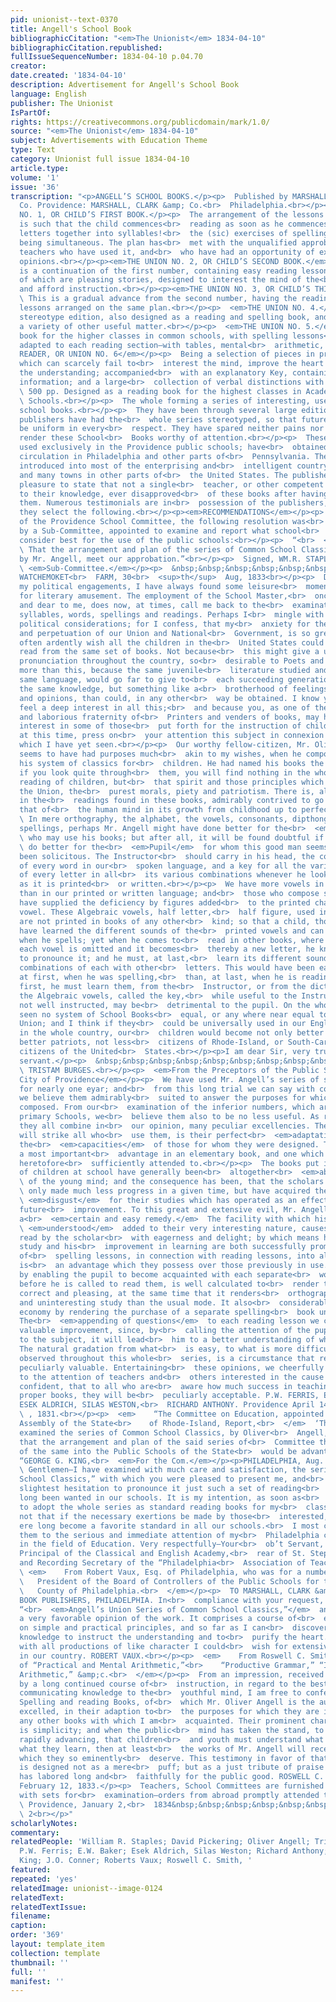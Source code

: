 ```yaml
---
pid: unionist--text-0370
title: Angell's School Book
bibliographicCitation: "<em>The Unionist</em> 1834-04-10"
bibliographicCitation.republished: 
fullIssueSequenceNumber: 1834-04-10 p.04.70
creator: 
date.created: '1834-04-10'
description: Advertisement for Angell's School Book
language: English
publisher: The Unionist
IsPartOf: 
rights: https://creativecommons.org/publicdomain/mark/1.0/
source: "<em>The Unionist</em> 1834-04-10"
subject: Advertisements with Education Theme
type: Text
category: Unionist full issue 1834-04-10
article.type: 
volume: '1'
issue: '36'
transcription: "<p>ANGELL’S SCHOOL BOOKS.</p><p>  Published by MARSHALL, BROWN, &amp;
  Co. Providence: MARSHALL, CLARK &amp; Co.<br>  Philadelphia.<br></p><p>THE UNION
  NO. 1, OR CHILD’S FIRST BOOK.</p><p>  The arrangement of the lessons in this book
  is such that the child commences<br>  reading as soon as he commences putting the
  letters together into syllables!<br>  the (sic) exercises of spelling and reading
  being simultaneous. The plan has<br>  met with the unqualified approbation of those
  teachers who have used it, and<br>  who have had an opportunity of expressing their
  opinions.<br></p><p><em>THE UNION NO. 2, OR CHILD’S SECOND BOOK.</em></p><p>  This
  is a continuation of the first number, containing easy reading lessons,<br>  most
  of which are pleasing stories, designed to interest the mind of the<br>  learner
  and afford instruction.<br></p><p><em>THE UNION NO. 3, OR CHILD’S THIRD BOOK</em></p><p>
  \ This is a gradual advance from the second number, having the reading and<br>  spelling
  lessons arranged on the same plan.<br></p><p>  <em>THE UNION NO. 4.</em>  A neat
  stereotype edition, also designed as a reading and spelling book, and<br>  containing
  a variety of other useful matter.<br></p><p>  <em>THE UNION NO. 5.</em>  A reading
  book for the higher classes in common schools, with spelling lessons<br>  and definitions
  adapted to each reading section—with tables, mental<br>  arithmetic, &amp;c.<br></p><p><em>SELECT
  READER, OR UNION NO. 6</em></p><p>  Being a selection of pieces in prose and verse,
  which can scarcely fail to<br>  interest the mind, improve the heart and inform
  the understanding; accompanied<br>  with an explanatory Key, containing much useful
  information; and a large<br>  collection of verbal distinctions with illustrations.<br></p><p>
  \ 500 pp. Designed as a reading book for the highest classes in Academies and<br>
  \ Schools.<br></p><p>  The whole forming a series of interesting, useful and economical
  school books.<br></p><p>  They have been through several large editions, and the
  publishers have had the<br>  whole series stereotyped, so that future editions will
  be uniform in every<br>  respect. They have spared neither pains nor expense to
  render these School<br>  Books worthy of attention.<br></p><p>  These books are
  used exclusively in the Providence public schools; have<br>  obtained an extensive
  circulation in Philadelphia and other parts of<br>  Pennsylvania. They have been
  introduced into most of the enterprising and<br>  intelligent country towns in Rhode-Island,
  and many towns in other parts of<br>  the United States. The publishers have the
  pleasure to state that not a single<br>  teacher, or other competent person has,
  to their knowledge, ever disapproved<br>  of these books after having fairly examined
  them. Numerous testimonials are in<br>  possession of the publishers, from which
  they select the following.<br></p><p><em>RECOMMENDATIONS</em></p><p>  At a meeting
  of the Providence School Committee, the following resolution was<br>  introduced
  by a Sub-Committee, appointed to examine and report what school<br>  books they
  consider best for the use of the public schools:<br></p><p>  “<br>  <em>Resolved,</em>
  \ That the arrangement and plan of the series of Common School Classics,<br>  compiled
  by Mr. Angell, meet our approbation.”<br></p><p>  Signed, WM.R. STAPLES, DAVID PICKERING,<br>
  \ <em>Sub-Committee.</em></p><p>  &nbsp;&nbsp;&nbsp;&nbsp;&nbsp;&nbsp;&nbsp;&nbsp;&nbsp;&nbsp;&nbsp;
  WATCHEMOKET<br>  FARM, 30<br>  <sup>th</sup>  Aug, 1833<br></p><p>  Dear Sir:—Among
  my political engagements, I have always found some leisure<br>  moments left me
  for literary amusement. The employment of the School Master,<br>  once so useful
  and dear to me, does now, at times, call me back to the<br>  examination of letters,
  syllables, words, spellings and readings. Perhaps I<br>  mingle with all these some
  political considerations; for I confess, that my<br>  anxiety for the preservation
  and perpetuation of our Union and National<br>  Government, is so great, that I
  often ardently wish all the children in the<br>  United States could be taught to
  read from the same set of books. Not because<br>  this might give a uniformity of
  pronunciation throughout the country, so<br>  desirable to Poets and Orators; but
  more than this, because the same juvenile<br>  literature studied and read, in the
  same language, would go far to give to<br>  each succeeding generation not only
  the same knowledge, but something like a<br>  brotherhood of feelings, sentiments,
  and opinions, than could, in any other<br>  way be obtained. I know you as a citizen,
  feel a deep interest in all this;<br>  and because you, as one of the highly useful
  and laborious fraternity of<br>  Printers and venders of books, may have a peculiar
  interest in some of those<br>  put forth for the instruction of children, I shall,
  at this time, press on<br>  your attention this subject in connexion with the best
  which I have yet seen.<br></p><p>  Our worthy fellow-citizen, Mr. Oliver Angell,
  seems to have had purposes much<br>  akin to my wishes, when he composed and published
  his system of classics for<br>  children. He had named his books the “Union;” and
  if you look quite through<br>  them, you will find nothing in the whole, for the
  reading of children, but<br>  that spirit and those principles which alone can preserve
  the Union, the<br>  purest morals, piety and patriotism. There is, also, a progression
  in the<br>  readings found in these books, admirably contrived to go along with
  that of<br>  the human mind in its growth from childhood up to perfect maturity.<br></p><p>
  \ In mere orthography, the alphabet, the vowels, consonants, dipthongs,<br>  syllables,
  spellings, perhaps Mr. Angell might have done better for the<br>  <em>Instructor</em>
  \ who may use his books; but after all, it will be found doubtful if any one can<br>
  \ do better for the<br>  <em>Pupil</em>  for whom this good man seems alone to have
  been solicitous. The Instructor<br>  should carry in his head, the correct pronunciation
  of every word in our<br>  spoken language, and a key for all the various sounds
  of every letter in all<br>  its various combinations whenever he looks at that language
  as it is printed<br>  or written.<br></p><p>  We have more vowels in our spoken
  than in our printed or written language; and<br>  those who compose spelling books
  have supplied the deficiency by figures added<br>  to the printed character of each
  vowel. These Algebraic vowels, half letter,<br>  half figure, used in spelling books,
  are not printed in books of any other<br>  kind; so that a child, though he may
  have learned the different sounds of the<br>  printed vowels and can pronounce them
  when he spells; yet when he comes to<br>  read in other books, where one half of
  each vowel is omitted and it becomes<br>  thereby a new letter, he knows not how
  to pronounce it; and he must, at last,<br>  learn its different sounds in the different
  combinations of each with other<br>  letters. This would have been easier done,
  at first, when he was spelling,<br>  than, at last, when he is reading. Last or
  first, he must learn them, from the<br>  Instructor, or from the dictionary; and
  the Algebraic vowels, called the key,<br>  while useful to the Instructors themselves
  not well instructed, may be<br>  detrimental to the pupil. On the whole, I have
  seen no system of School Books<br>  equal, or any where near equal to Mr. Angell’s
  Union; and I think if they<br>  could be universally used in our English Schools
  in the whole country, our<br>  children would become not only better scholars, but
  better patriots, not less<br>  citizens of Rhode-Island, or South-Carolina and more
  citizens of the United<br>  States.<br></p><p>I am dear Sir, very truly, your obedient
  servant.</p><p>  &nbsp;&nbsp;&nbsp;&nbsp;&nbsp;&nbsp;&nbsp;&nbsp;&nbsp;&nbsp;&nbsp;&nbsp;&nbsp;&nbsp;&nbsp;&nbsp;&nbsp;&nbsp;&nbsp;&nbsp;&nbsp;&nbsp;&nbsp;&nbsp;&nbsp;&nbsp;&nbsp;&nbsp;&nbsp;&nbsp;&nbsp;&nbsp;&nbsp;&nbsp;&nbsp;<br>
  \ TRISTAM BURGES.<br></p><p>  <em>From the Preceptors of the Public Schools in the
  City of Providence</em></p><p>  We have used Mr. Angell’s series of school books,
  for nearly one eyar; and<br>  from this long trial we can say with confidence that
  we believe them admirably<br>  suited to answer the purposes for which they were
  composed. From our<br>  examination of the inferior numbers, which are used in the
  primary Schools, we<br>  believe them also to be no less useful. As reading books,
  they all combine in<br>  our opinion, many peculiar excellencies. The first, which
  will strike all who<br>  use them, is their perfect<br>  <em>adaptation</em>  to
  the<br>  <em>capacities</em>  of those for whom they were designed. This, we consider
  a most important<br>  advantage in an elementary book, and one which has not been
  heretofore<br>  sufficiently attended to.<br></p><p>  The books put into the hands
  of children at school have generally been<br>  altogether<br>  <em>above the understanding</em>
  \ of the young mind; and the consequence has been, that the scholars have noy<br>
  \ only made much less progress in a given time, but have acquired the lasting<br>
  \ <em>disgust</em>  for their studies which has operated as an effectual bar to
  future<br>  improvement. To this great and extensive evil, Mr. Angell’s books afford
  a<br>  <em>certain and easy remedy.</em>  The facility with which his lessons are<br>
  \ <em>understood</em>  added to their very interesting nature, causes them to be
  read by the scholar<br>  with eagerness and delight; by which means his love of
  study and his<br>  improvement in learning are both successfully promoted. The introduction
  of<br>  spelling lessons, in connection with reading lessons, into all the books,
  is<br>  an advantage which they possess over those previously in use. This<br>  arrangement,
  by enabling the pupil to become acquainted with each separate<br>  word, immediately
  before he is called to read them, is well calculated to<br>  render that exercise
  correct and pleasing, at the same time that it renders<br>  orthography a less dry
  and uninteresting study than the usual mode. It also<br>  considerably promotes
  economy by rendering the purchase of a separate spelling<br>  book unnecessary.
  The<br>  <em>appending of questions</em>  to each reading lesson we consider a very
  valuable improvement, since, by<br>  calling the attention of the pupil more closely
  to the subject, it will lead<br>  him to a better understanding of what is read.
  The natural gradation from what<br>  is easy, to what is more difficult, which is
  observed throughout this whole<br>  series, is a circumstance that renders them
  peculiarly valuable. Entertaining<br>  these opinions, we cheerfully recommend them
  to the attention of teachers and<br>  others interested in the cause of education;
  confident, that to all who are<br>  aware how much success in teaching depends upon
  proper books, they will be<br>  peculiarly acceptable. P.W. FERRIS, E.W. BAKER,
  ESEK ALDRICH, SILAS WESTON,<br>  RICHARD ANTHONY. Providence April 14<br>  <sup>th</sup>
  \ , 1831.<br></p><p>  <em>    “The Committee on Education, appointed by the General
  Assembly of the State<br>    of Rhode-Island, Report,<br>  </em>  ‘That they have
  examined the series of Common School Classics, by Oliver<br>  Angell, A.M., and
  that the arrangement and plan of the said series of<br>  Committee the introduction
  of the same into the Public Schools of the State<br>  would be advantageous. Signed,
  “GEORGE G. KING,<br>  <em>For the Com.</em></p><p>PHILADELPHIA, Aug. 28. 1833.</p><p>
  \ Gentlemen—I have examined with much care and satisfaction, the series of<br>  “Angell’s
  School Classics,” with which you were pleased to present me, and<br>  have not the
  slightest hesitation to pronounce it just such a set of reading<br>  books as has
  long been wanted in our schools. It is my intention, as soon as<br>  practicable,
  to adopt the whole series as standard reading books for my<br>  classes, and I doubt
  not that if the necessary exertions be made by those<br>  interested, they will
  ere long become a favorite standard in all our schools.<br>  I most cheerfully recommend
  them to the serious and immediate attention of my<br>  Philadelphia co-laborers
  in the field of Education. Very respectfully—Your<br>  ob’t Servant, J. O’CONNER.
  Principal of the Classical and English Academy,<br>  rear of St. Stephen’s Church,
  and Recording Secretary of the “Philadelphia<br>  Association of Teachers.”<br></p><p>
  \ <em>    From Robert Vaux, Esq. of Philadelphia, who was for a number of years<br>
  \   President of the Board of Controllers of the Public Schools for the City and<br>
  \   County of Philadelphia.<br>  </em></p><p>  TO MARSHALL, CLARK &amp; CO. SCHOOL
  BOOK PUBLISHERS, PHILADELPHIA. In<br>  compliance with your request, I have examined
  “<br>  <em>Angell’s Union Series of Common School Classics,”</em>  and entertain
  a very favorable opinion of the work. It comprises a course of<br>  elementary lessons
  on simple and practical principles, and so far as I can<br>  discover, imparts throughout,
  knowledge to instruct the understanding and to<br>  purify the heart. In common
  with all productions of like character I could<br>  wish for extensive circulation
  in our country. ROBERT VAUX.<br></p><p>  <em>    From Roswell C. Smith, Esq. Author
  of “Practical and Mental Arithmetic,”<br>    “Productive Grammar,” “Introductory
  Arithmetic,” &amp;c.<br>  </em></p><p>  From an impression, received and corroborated
  by a long continued course of<br>  instruction, in regard to the best methods of
  communicating knowledge to the<br>  youthful mind, I am free to confess that the
  Spelling and reading Books, of<br>  which Mr. Oliver Angell is the author, are not
  excelled, in their adaption to<br>  the purposes for which they are intended by
  any other books with which I am<br>  acquainted. Their prominent characteristic
  is simplicity; and when the public<br>  mind has taken the stand, to which it seems
  rapidly advancing, that children<br>  and youth must understand what they read and
  what they learn, then at least<br>  the works of Mr. Angell will receive that patronage,
  which they so eminently<br>  deserve. This testimony in favor of that gentleman
  is designed not as a mere<br>  puff; but as a just tribute of praise to one who
  has labored long and<br>  faithfully for the public good. ROSWELL C. SMITH.<br></p><p>Hampton,
  February 12, 1833.</p><p>  Teachers, School Committees are furnished gratuitously
  with sets for<br>  examination—orders from abroad promptly attended to.<br></p><p>
  \ Providence, January 2,<br>  1834&nbsp;&nbsp;&nbsp;&nbsp;&nbsp;&nbsp;&nbsp;&nbsp;&nbsp;&nbsp;&nbsp;&nbsp;&nbsp;&nbsp;&nbsp;&nbsp;&nbsp;&nbsp;&nbsp;&nbsp;&nbsp;&nbsp;&nbsp;&nbsp;&nbsp;&nbsp;&nbsp;&nbsp;&nbsp;&nbsp;&nbsp;&nbsp;&nbsp;&nbsp;&nbsp;&nbsp;&nbsp;&nbsp;&nbsp;&nbsp;&nbsp;&nbsp;&nbsp;&nbsp;&nbsp;&nbsp;&nbsp;&nbsp;&nbsp;<br>
  \ 2<br></p>"
scholarlyNotes: 
commentary: 
relatedPeople: 'William R. Staples; David Pickering; Oliver Angell; Tristam Burges;
  P.W. Ferris; E.W. Baker; Esek Aldrich, Silas Weston; Richard Anthony; George G.
  King; J.O. Conner; Roberts Vaux; Roswell C. Smith, '
featured: 
repeated: 'yes'
relatedImage: unionist--image-0124
relatedText: 
relatedTextIssue: 
filename: 
caption: 
order: '369'
layout: template_item
collection: template
thumbnail: ''
full: ''
manifest: ''
---
```

